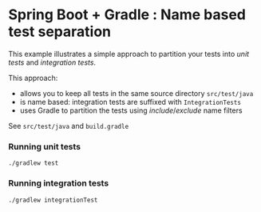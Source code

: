 # Spring Boot + Gradle : Name based test separation

This example illustrates a simple approach to partition your tests into _unit tests_ and _integration tests_.

This approach:
- allows you to keep all tests in the same source directory `src/test/java`
- is name based: integration tests are suffixed with `IntegrationTests`
- uses Gradle to partition the tests using _include_/_exclude_ name filters

See `src/test/java` and `build.gradle`


### Running unit tests

    ./gradlew test
    
### Running integration tests

    ./gradlew integrationTest